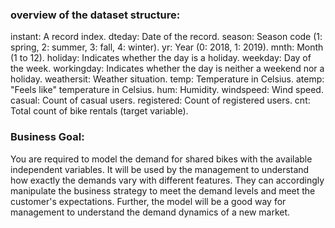 ### overview of the dataset structure:
instant: A record index.
dteday: Date of the record.
season: Season code (1: spring, 2: summer, 3: fall, 4: winter).
yr: Year (0: 2018, 1: 2019).
mnth: Month (1 to 12).
holiday: Indicates whether the day is a holiday.
weekday: Day of the week.
workingday: Indicates whether the day is neither a weekend nor a holiday.
weathersit: Weather situation.
temp: Temperature in Celsius.
atemp: "Feels like" temperature in Celsius.
hum: Humidity.
windspeed: Wind speed.
casual: Count of casual users.
registered: Count of registered users.
cnt: Total count of bike rentals (target variable).

### Business Goal:
You are required to model the demand for shared bikes with the available independent variables. It will be used by the management to understand how exactly the demands vary with different features. They can accordingly manipulate the business strategy to meet the demand levels and meet the customer's expectations. Further, the model will be a good way for management to understand the demand dynamics of a new market. 
